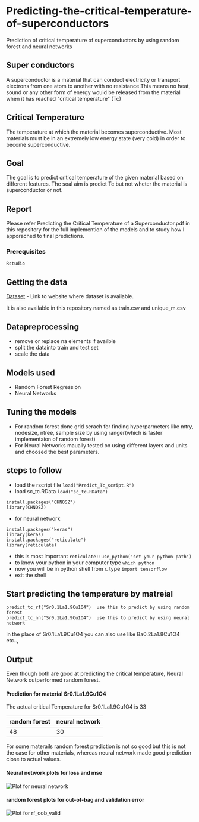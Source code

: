 # Predicting-the-critical-temperature-of-superconductors
Prediction of critical temperature of superconductors by using random forest and neural networks
## Super conductors
A superconductor is a material that can conduct electricity or transport electrons from one atom to another with no resistance.This means no heat, sound or any other form of energy would be released from the material when it has reached "critical temperature" (Tc)

## Critical Temperature
The temperature at which the material becomes superconductive. Most materials must be in an extremely low energy state (very cold) in order to become superconductive.

## Goal
The goal is to predict critical temperature of the given material based on different features. The soal aim is predict Tc but not wheter the material is superconductor or not.

## Report
Please refer Predicting the Critical Temperature of a Superconductor.pdf in this repository for the full implemention of the models and to study how I apporached to final predictions.

### Prerequisites
```
Rstudio 
```

## Getting the data

[Dataset](http://archive.ics.uci.edu/ml/datasets/Superconductivty+Data) - Link to website where dataset is available.

It is also available in this repository named as train.csv and unique_m.csv


## Datapreprocessing
* remove or replace na elements if availble
* split the datainto train and test set
* scale the data

## Models used
* Random Forest Regression
* Neural Networks

## Tuning the models
* For random forest done grid serach for finding hyperparmeters like mtry, nodesize, ntree, sample size by using ranger(which is faster implementaion of random forest)
* For Neural Networks maually tested on using different layers and units and choosed the best parameters.

## steps to follow
* load the rscript file ```load("Predict_Tc_script.R")```
* load sc_tc.RData ```load("sc_tc.RData")```
```
install.packages("CHNOSZ")
library(CHNOSZ)
```
* for neural network
```
install.packages("keras")
library(keras)
install.packages("reticulate")
library(reticulate)
```
* this is most important ```reticulate::use_python('set your python path')```
* to know your python in your computer type ```which python```
* now you will be in python shell from r. type ```import tensorflow```
* exit the shell

## Start predicting the temperature by matreial 
```
predict_tc_rf("Sr0.1La1.9Cu1O4")  use this to predict by using random forest
predict_tc_nn("Sr0.1La1.9Cu1O4")  use this to predict by using neural network
```
in the place of Sr0.1La1.9Cu1O4 you can also use like Ba0.2La1.8Cu1O4 etc..,
## Output
Even though both are good at predicting the critical temperature, Neural Network outperformed random forest.

#### Prediction for material Sr0.1La1.9Cu1O4 
The actual critical Temperature for Sr0.1La1.9Cu1O4 is 33

random forest | neural network
------------ | -------------
48| 30

For some materails random forest prediction is not so good but this is not the case for other materials, whereas neural network made good prediction close to actual values.

#### Neural network plots for loss and mse
![Plot for neural network](https://github.com/chandravamshi/Predicting-the-critical-temperature-of-superconductors/blob/master/plots/nn-final-.png)

#### random forest plots for out-of-bag and validation error
![Plot for rf_oob_valid](https://github.com/chandravamshi/Predicting-the-critical-temperature-of-superconductors/blob/master/plots/rf_oob_valid_error.png)




